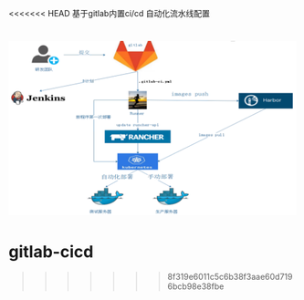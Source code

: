 <<<<<<< HEAD
基于gitlab内置ci/cd 自动化流水线配置

![](images/devops.png)
=======
# gitlab-cicd
>>>>>>> 8f319e6011c5c6b38f3aae60d7196bcb98e38fbe
